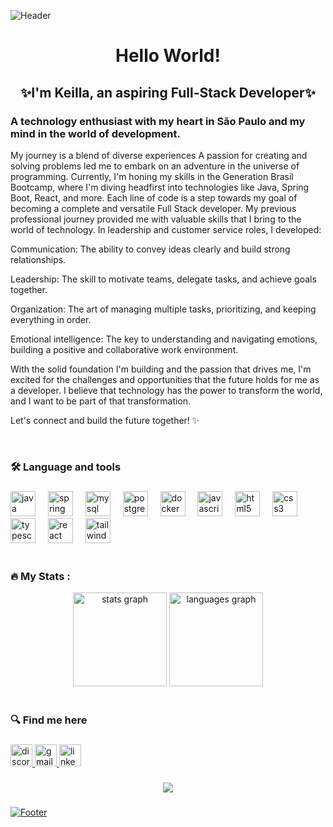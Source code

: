 ![Header](https://capsule-render.vercel.app/api?type=waving&height=130&color=gradient&customColorList=20&section=header)

<h1 align="center">Hello World!</h1>
<h2 align="center">✨I'm Keilla, an aspiring Full-Stack Developer✨</h2>

###

<div align="left">  


<h3>A technology enthusiast with my heart in São Paulo and my mind in the world of development.</h3>

My journey is a blend of diverse experiences
A passion for creating and solving problems led me to embark on an adventure in the universe of programming. Currently, I'm honing my skills in the Generation Brasil Bootcamp, where I'm diving headfirst into technologies like Java, Spring Boot, React, and more. Each line of code is a step towards my goal of becoming a complete and versatile Full Stack developer.
My previous professional journey provided me with valuable skills that I bring to the world of technology. In leadership and customer service roles, I developed:

Communication: The ability to convey ideas clearly and build strong relationships.

Leadership: The skill to motivate teams, delegate tasks, and achieve goals together.

Organization: The art of managing multiple tasks, prioritizing, and keeping everything in order.

Emotional intelligence: The key to understanding and navigating emotions, building a positive and collaborative work environment.

With the solid foundation I'm building and the passion that drives me, I'm excited for the challenges and opportunities that the future holds for me as a developer. I believe that technology has the power to transform the world, and I want to be part of that transformation.

Let's connect and build the future together! ✨

</div> 

<br>

###

<h3 align="left">🛠 Language and tools</h3>

###

<div align="left">
  <img src="https://cdn.jsdelivr.net/gh/devicons/devicon/icons/java/java-original.svg" height="40" alt="java logo"  />
  <img width="12" />
  <img src="https://cdn.jsdelivr.net/gh/devicons/devicon/icons/spring/spring-original.svg" height="40" alt="spring logo"  />
  <img width="12" />
  <img src="https://cdn.jsdelivr.net/gh/devicons/devicon/icons/mysql/mysql-original.svg" height="40" alt="mysql logo"  />
  <img width="12" />
  <img src="https://cdn.jsdelivr.net/gh/devicons/devicon/icons/postgresql/postgresql-original.svg" height="40" alt="postgresql logo"  />
  <img width="12" />
  <img src="https://cdn.jsdelivr.net/gh/devicons/devicon/icons/docker/docker-plain-wordmark.svg" height="40" alt="docker logo"  />
  <img width="12" />
  <img src="https://cdn.jsdelivr.net/gh/devicons/devicon/icons/javascript/javascript-original.svg" height="40" alt="javascript logo"  />
  <img width="12" />
  <img src="https://cdn.jsdelivr.net/gh/devicons/devicon/icons/html5/html5-original.svg" height="40" alt="html5 logo"  />
  <img width="12" />
  <img src="https://cdn.jsdelivr.net/gh/devicons/devicon/icons/css3/css3-original.svg" height="40" alt="css3 logo"  />
  <img width="12" />
  <img src="https://cdn.jsdelivr.net/gh/devicons/devicon/icons/typescript/typescript-original.svg" height="40" alt="typescript logo"  />
  <img width="12" />
  <img src="https://cdn.jsdelivr.net/gh/devicons/devicon/icons/react/react-original.svg" height="40" alt="react logo"  />
  <img width="12" />
  <img src="https://cdn.jsdelivr.net/gh/devicons/devicon/icons/tailwindcss/tailwindcss-original-wordmark.svg" height="40" alt="tailwindcss logo"  />
</div>

<br>

###

<h3>🔥   My Stats :</h3>

<div align="center">
  <img src="https://github-readme-stats.vercel.app/api?username=Keifsant&hide_title=false&hide_rank=false&show_icons=true&include_all_commits=true&count_private=true&disable_animations=false&theme=radical&locale=en&hide_border=false" height="150" alt="stats graph"  />
  <img src="https://github-readme-stats.vercel.app/api/top-langs?username=Keifsant&locale=en&hide_title=false&layout=compact&card_width=320&langs_count=5&theme=radical&hide_border=false" height="150" alt="languages graph"  />
</div>

<br>

###

<h3>🔍 Find me here </h3>

###

<div align="left">
  <a href="https://discord.com/channels/@keifsant" target="Perfil Discord">
  <img src="https://img.shields.io/static/v1?message=Discord&logo=discord&label=&color=7289DA&logoColor=white&labelColor=&style=for-the-badge" height="35" alt="discord logo"  />
  <a href="mailto:keyllafsantos1@gmail.com" title="Gmail">
  <img src="https://img.shields.io/static/v1?message=Gmail&logo=gmail&label=&color=D14836&logoColor=white&labelColor=&style=for-the-badge" height="35" alt="gmail logo"  />
  <a href="https://www.linkedin.com/in/keilla-santos-dev/" title="LinkedIn">
  <img src="https://img.shields.io/static/v1?message=LinkedIn&logo=linkedin&label=&color=0077B5&logoColor=white&labelColor=&style=for-the-badge" height="35" alt="linkedin logo"  />
  </div>

###

<div align="center">
  <img src="https://visitor-badge.laobi.icu/badge?page_id=SuianeHenrichs1.SuianeHenrichs1&left_color=violet&right_color=cornflowerblue"  />
</div>

###

![Footer](https://capsule-render.vercel.app/api?type=waving&height=130&color=gradient&customColorList=20&section=footer)
